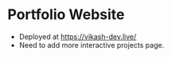 # Portfolio Website 

- Deployed at https://vikash-dev.live/
- Need to add more interactive projects page.
  

